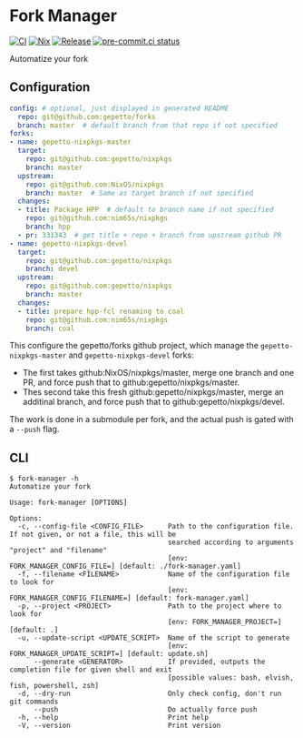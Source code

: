 # Fork Manager

[![CI](https://github.com/nim65s/fork-manager/actions/workflows/ci.yml/badge.svg)](https://github.com/nim65s/fork-manager/actions/workflows/ci.yml)
[![Nix](https://github.com/nim65s/fork-manager/actions/workflows/nix.yml/badge.svg)](https://github.com/nim65s/fork-manager/actions/workflows/nix.yml)
[![Release](https://github.com/nim65s/fork-manager/actions/workflows/release.yml/badge.svg)](https://github.com/nim65s/fork-manager/actions/workflows/release.yml)
[![pre-commit.ci status](https://results.pre-commit.ci/badge/github/nim65s/fork-manager/main.svg)](https://results.pre-commit.ci/latest/github/nim65s/fork-manager/main)

Automatize your fork

## Configuration

```yaml
config: # optional, just displayed in generated README
  repo: git@github.com:gepetto/forks
  branch: master  # default branch from that repo if not specified
forks:
- name: gepetto-nixpkgs-master
  target:
    repo: git@github.com:gepetto/nixpkgs
    branch: master
  upstream:
    repo: git@github.com:NixOS/nixpkgs
    branch: master  # Same as target branch if not specified
  changes:
  - title: Package HPP  # default to branch name if not specified
    repo: git@github.com:nim65s/nixpkgs
    branch: hpp
  - pr: 331343  # get title + repo + branch from upstream github PR
- name: gepetto-nixpkgs-devel
  target:
    repo: git@github.com:gepetto/nixpkgs
    branch: devel
  upstream:
    repo: git@github.com:gepetto/nixpkgs
    branch: master
  changes:
  - title: prepare hpp-fcl renaming to coal
    repo: git@github.com:nim65s/nixpkgs
    branch: coal
```

This configure the gepetto/forks github project, which manage the `gepetto-nixpkgs-master` and `gepetto-nixpkgs-devel`
forks:

- The first takes github:NixOS/nixpkgs/master, merge one branch and one PR, and force push that to github:gepetto/nixpkgs/master.
- Thes second take this fresh github:gepetto/nixpkgs/master, merge an additinal branch, and force push that to github:gepetto/nixpkgs/devel.

The work is done in a submodule per fork, and the actual push is gated with a `--push` flag.

## CLI

```
$ fork-manager -h
Automatize your fork

Usage: fork-manager [OPTIONS]

Options:
  -c, --config-file <CONFIG_FILE>      Path to the configuration file. If not given, or not a file, this will be
                                       searched according to arguments "project" and "filename"
                                       [env: FORK_MANAGER_CONFIG_FILE=] [default: ./fork-manager.yaml]
  -f, --filename <FILENAME>            Name of the configuration file to look for
                                       [env: FORK_MANAGER_CONFIG_FILENAME=] [default: fork-manager.yaml]
  -p, --project <PROJECT>              Path to the project where to look for
                                       [env: FORK_MANAGER_PROJECT=] [default: .]
  -u, --update-script <UPDATE_SCRIPT>  Name of the script to generate
                                       [env: FORK_MANAGER_UPDATE_SCRIPT=] [default: update.sh]
      --generate <GENERATOR>           If provided, outputs the completion file for given shell and exit
                                       [possible values: bash, elvish, fish, powershell, zsh]
  -d, --dry-run                        Only check config, don't run git commands
      --push                           Do actually force push
  -h, --help                           Print help
  -V, --version                        Print version
```
